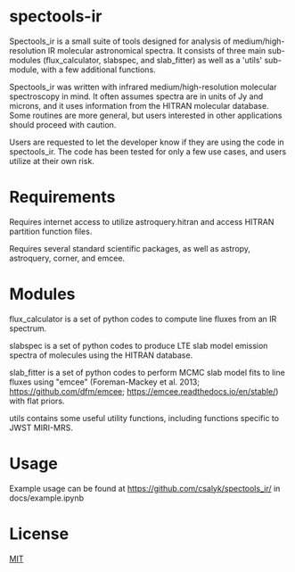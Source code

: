 # spectools-ir
Spectools_ir is a small suite of tools designed for analysis of medium/high-resolution IR molecular astronomical spectra.  It consists
of three main sub-modules (flux_calculator, slabspec, and slab_fitter) as well as a 'utils' sub-module, with
a few additional functions.  

Spectools_ir was written with infrared medium/high-resolution molecular spectroscopy in mind.  It often assumes spectra
are in units of Jy and microns, and it uses information from the HITRAN molecular database.  Some routines are more general, but
users interested in other applications should proceed with caution.

Users are requested to let the developer know if they are using the code in spectools_ir.  The code has been
tested for only a few use cases, and users utilize at their own risk.

# Requirements
Requires internet access to utilize astroquery.hitran and access HITRAN partition function files.

Requires several standard scientific packages, as well as astropy, astroquery, corner, and emcee.

# Modules
flux_calculator is a set of python codes to compute line fluxes from an IR spectrum.

slabspec is a set of python codes to produce LTE slab model emission spectra of molecules using the HITRAN database.

slab_fitter is a set of python codes to perform MCMC slab model fits to line fluxes using "emcee" (Foreman-Mackey et al. 2013; https://github.com/dfm/emcee; https://emcee.readthedocs.io/en/stable/) with flat priors. 

utils contains some useful utility functions, including functions specific to JWST MIRI-MRS.

# Usage

Example usage can be found at https://github.com/csalyk/spectools_ir/ in docs/example.ipynb

# License
[MIT](https://choosealicense.com/licenses/mit/)

